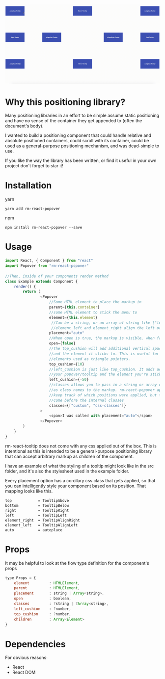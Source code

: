 ![Alt text](/example/react-popover.gif?raw=true "Demo")

# Why this positioning library?

Many positioning libraries in an effort to be simple assume static positioning and have no sense of the container they get
appended to (often the document's body). 

I wanted to build a positioning component that could handle relative and absolute positioned
containers, could scroll with its container, could be used as a general-purpose positioning mechanism, and was dead-simple
to use.

If you like the way the library has been written, or find it useful in your own project don't forget to star it!

# Installation

yarn
```
yarn add rm-react-popover
```

npm
```
npm install rm-react-popover --save
```


# Usage

```javascript
import React, { Component } from "react"
import Popover from "rm-react-popover"

//Then, inside of your components render method
class Example extends Component {
    render() {
        return (
                <Popover
                    //Some HTML element to place the markup in
                    parent={this.container} 
                    //some HTML element to stick the menu to
                    element={this.element} 
                     //Can be a string, or an array of string like ["left", "top"]. Possible values are auto, left, right, top, bottom, element_left, element_right
                     //element_left and element_right align the left or right edge of your menu to the left or right edge of an element
                    placement="auto"
                    //When open is true, the markup is visible, when false it's invisible (but still in the DOM)
                    open={false}
                    //The top_cushion will add additional vertical space between your element
                    //and the element it sticks to. This is useful for things like pseudo
                    //elements used as triangle pointers.
                    top_cushion={10}
                    //left_cushion is just like top_cushion. It adds additional horizontal space between
                    //your popover/tooltip and the element you're sticking it to
                    left_cushion={-50}
                    //classes allows you to pass in a string or array of strings that will be applied
                    //as class names to the markup. rm-react-popover applies classes internally to
                    //keep track of which positions were applied, but the classes prop will always
                    //come before the internal classes
                    classes={["custom", "css-classes"]}
                >
                    <span>I was called with placement="auto"</span>
                </Popover>
        )
    }    
}
```

rm-react-tooltip does not come with any css applied out of the box. This is intentional as this is intended to be a general-purpose positioning library that can accept arbitrary markup as children of the component.

I have an example of what the styling of a tooltip might look like in the src folder, and it's also the stylesheet used in the example folder.

Every placement option has a corollary css class that gets applied, so that you can intelligently style your component based on its position. That mapping looks like this.

 
 ```
 top            = TooltipAbove
 bottom         = TooltipBelow
 right          = TooltipRight
 left           = TooltipLeft
 element_right  = TooltipAlignRight
 element_left   = TooltipAlignLeft
 auto           = autoplace
```

# Props

It may be helpful to look at the flow type definition for the component's props

```javascript
type Props = {
    element         : HTMLElement,
    parent          : HTMLElement,
    placement       : string | Array<string>,
    open            : boolean,
    classes         : ?string | ?Array<string>,
    left_cushion    : ?number,
    top_cushion     : ?number,
    children        : Array<Element>
}
```
# Dependencies

For obvious reasons:
- React
- React DOM